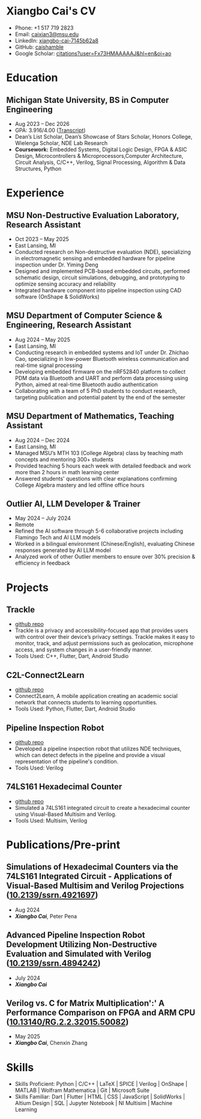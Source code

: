 # Xiangbo Cai's CV

- Phone: +1 517 719 2823
- Email: [caixian3@msu.edu](mailto:caixian3@msu.edu)
- LinkedIn: [xiangbo-cai-7145b62a8](https://linkedin.com/in/xiangbo-cai-7145b62a8)
- GitHub: [caishamble](https://github.com/caishamble)
- Google Scholar: [citations?user=Fx73HMAAAAAJ&hl=en&oi=ao](https://scholar.google.com/citations?user=citations?user=Fx73HMAAAAAJ&hl=en&oi=ao)


# Education

## Michigan State University, BS in Computer Engineering

- Aug 2023 – Dec 2026
- GPA: 3.916/4.00 ([Transcript](https://github.com/caishamble/resume_cv/blob/main/OfficialTranscript.PDF))
- Dean’s List Scholar, Dean’s Showcase of Stars Scholar, Honors College, Wielenga Scholar, NDE Lab Research
- **Coursework:** Embedded Systems, Digital Logic Design, FPGA & ASIC Design, Microcontrollers & Microprocessors,Computer Architecture, Circuit Analysis, C/C++, Verilog, Signal Processing, Algorithm & Data Structures, Python

# Experience

## MSU Non-Destructive Evaluation Laboratory, Research Assistant

- Oct 2023 – May 2025
- East Lansing, MI
- Conducted research on Non-destructive evaluation (NDE), specializing in electromagnetic sensing and embedded hardware for pipeline inspection under Dr. Yiming Deng
- Designed and implemented PCB-based embedded circuits, performed schematic design, circuit simulations, debugging, and prototyping to optimize sensing accuracy and reliability
- Integrated hardware component into pipeline inspection using CAD software (OnShape & SolidWorks)

## MSU Department of Computer Science & Engineering, Research Assistant

- Aug 2024 – May 2025
- East Lansing, MI
- Conducting research in embedded systems and IoT under Dr. Zhichao Cao, specializing in low-power Bluetooth wireless communication and real-time signal processing
- Developing embedded firmware on the nRF52840 platform to collect PDM data via Bluetooth and UART and perform data processing using Python, aimed at real-time Bluetooth audio authentication
- Collaborating with a team of 5 PhD students to conduct research, targeting publication and potential patent by the end of the semester

## MSU Department of Mathematics, Teaching Assistant

- Aug 2024 – Dec 2024
- East Lansing, MI
- Managed MSU’s MTH 103 (College Algebra) class by teaching math concepts and mentoring 300+ students
- Provided teaching 5 hours each week with detailed feedback and work more than 2 hours in math learning center
- Answered students' questions with clear explanations confirming College Algebra mastery and led offline office hours

## Outlier AI, LLM Developer & Trainer

- May 2024 – July 2024
- Remote
- Refined the AI software through 5-6 collaborative projects including Flamingo Tech and AI LLM models
- Worked in a bilingual environment (Chinese/English), evaluating Chinese responses generated by AI LLM model
- Analyzed work of other Outlier members to ensure over 30% precision & efficiency in feedback

# Projects

## Trackle

- [github repo](https://github.com/programmeruser517/Trackle)
- Trackle is a privacy and accessibility-focused app that provides users with control over their device’s privacy settings. Trackle makes it easy to monitor, track, and adjust permissions such as geolocation, microphone access, and system changes in a user-friendly manner.
- Tools Used: C++, Flutter, Dart, Android Studio

## C2L-Connect2Learn

- [github repo](https://github.com/programmeruser517/C2L)
- Connect2Learn, A mobile application creating an academic social network that connects students to learning opportunities.
- Tools Used: Python, Flutter, Dart, Android Studio

## Pipeline Inspection Robot

- [github repo](https://github.com/caishamble/Pipeline_Inspection_Robot)
- Developed a pipeline inspection robot that utilizes NDE techniques, which can detect defects in the pipeline and provide a visual representation of the pipeline's condition.
- Tools Used: Verilog

## 74LS161 Hexadecimal Counter

- [github repo](https://github.com/caishamble/Hexadecimal_Counters_via_74LS161_IC)
- Simulated a 74LS161 integrated circuit to create a hexadecimal counter using Visual-Based Multisim and Verilog.
- Tools Used: Multisim, Verilog

# Publications/Pre-print

## Simulations of Hexadecimal Counters via the 74LS161 Integrated Circuit - Applications of Visual-Based Multisim and Verilog Projections ([10.2139/ssrn.4921697](https://doi.org/10.2139/ssrn.4921697))
- Aug 2024
- ***Xiangbo Cai***, Peter Pena

## Advanced Pipeline Inspection Robot Development Utilizing Non-Destructive Evaluation and Simulated with Verilog ([10.2139/ssrn.4894242](https://doi.org/10.2139/ssrn.4894242))
- July 2024
- ***Xiangbo Cai***

## Verilog vs. C for Matrix Multiplication':' A Performance Comparison on FPGA and ARM CPU ([10.13140/RG.2.2.32015.50082](https://doi.org/10.13140/RG.2.2.32015.50082))
- May 2025
- ***Xiangbo Cai***, Chenxin Zhang

# Skills

- Skills Proficient: Python | C/C++ | LaTeX | SPICE | Verilog | OnShape | MATLAB | Wolfram Mathematica | Git | Microsoft Suite
- Skills Familiar: Dart | Flutter | HTML | CSS | JavaScript | SolidWorks | Altium Design | SQL | Jupyter Notebook | NI Multisim | Machine Learning
